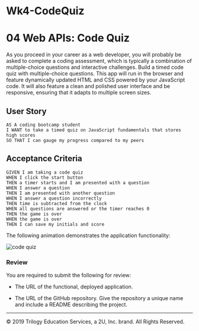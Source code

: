 # Wk4-CodeQuiz
# 04 Web APIs: Code Quiz

As you proceed in your career as a web developer, you will probably be asked to complete a coding assessment, which is typically a combination of multiple-choice questions and interactive challenges. Build a timed code quiz with multiple-choice questions. This app will run in the browser and feature dynamically updated HTML and CSS powered by your JavaScript code. It will also feature a clean and polished user interface and be responsive, ensuring that it adapts to multiple screen sizes.

## User Story

```
AS A coding bootcamp student
I WANT to take a timed quiz on JavaScript fundamentals that stores high scores
SO THAT I can gauge my progress compared to my peers
```

## Acceptance Criteria

```
GIVEN I am taking a code quiz
WHEN I click the start button
THEN a timer starts and I am presented with a question
WHEN I answer a question
THEN I am presented with another question
WHEN I answer a question incorrectly
THEN time is subtracted from the clock
WHEN all questions are answered or the timer reaches 0
THEN the game is over
WHEN the game is over
THEN I can save my initials and score
```

The following animation demonstrates the application functionality:

![code quiz](./Assets/04-web-apis-homework-demo.gif)

### Review

You are required to submit the following for review:

* The URL of the functional, deployed application.

* The URL of the GitHub repository. Give the repository a unique name and include a README describing the project.

- - -
© 2019 Trilogy Education Services, a 2U, Inc. brand. All Rights Reserved.
